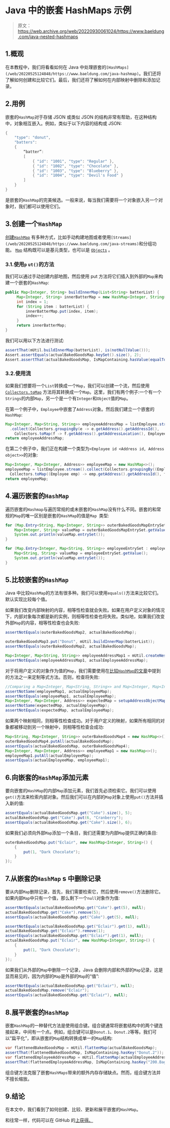 # Java 中的嵌套 HashMaps 示例

> 原文：<https://web.archive.org/web/20220930061024/https://www.baeldung.com/java-nested-hashmaps>

## 1.概观

在本教程中，我们将看看如何在 Java 中处理嵌套的`[HashMaps](/web/20220525124848/https://www.baeldung.com/java-hashmap)`。我们还将了解如何创建和比较它们。最后，我们还将了解如何在内部映射中删除和添加记录。

## 2.用例

嵌套的`HashMap`对于存储 JSON 或类似 JSON 的结构非常有帮助，在这种结构中，对象相互嵌入。例如，类似于以下内容的结构或 JSON:

```java
{
    "type": "donut",
    "batters":
    {
        “batter”:
        [
            { "id": "1001", "type": "Regular" },
            { "id": "1002", "type": "Chocolate" },
            { "id": "1003", "type": "Blueberry" },
            { "id": "1004", "type": "Devil's Food" }
        ]
    }
} 
```

是嵌套的`HashMap`的完美候选。一般来说，每当我们需要将一个对象嵌入另一个对象时，我们都可以使用它们。

## 3.创建一个`HashMap`

[创建`HashMap`](/web/20220525124848/https://www.baeldung.com/java-initialize-hashmap) 有多种方式，比如手动构建地图或者使用`[Streams](/web/20220525124848/https://www.baeldung.com/java-streams)`和分组功能。 [`Map`](/web/20220525124848/https://www.baeldung.com/java-hashmap) 结构既可以是基元类型，也可以是 [`Objects`](/web/20220525124848/https://www.baeldung.com/java-classes-objects) 。

### 3.1.使用`p` `ut()`的方法

我们可以通过手动创建内部地图，然后使用 put 方法将它们插入到外部的`Map`来构建一个嵌套的`HashMap`:

```java
public Map<Integer, String> buildInnerMap(List<String> batterList) {
     Map<Integer, String> innerBatterMap = new HashMap<Integer, String>();
     int index = 1;
     for (String item : batterList) {
         innerBatterMap.put(index, item);
         index++;
     }
     return innerBatterMap;
} 
```

我们可以用以下方法进行测试:

```java
assertThat(mUtil.buildInnerMap(batterList), is(notNullValue()));
Assert.assertEquals(actualBakedGoodsMap.keySet().size(), 2);
Assert.assertThat(actualBakedGoodsMap, IsMapContaining.hasValue(equalTo(mUtil.buildInnerMap(batterList))));
```

### 3.2.使用流

如果我们想要将一个`List`转换成一个`Map`，我们可以创建一个流，然后使用 [`Collectors.toMap`](/web/20220525124848/https://www.baeldung.com/java-collectors-tomap) 方法将其转换成一个`Map`。这里，我们有两个例子:一个有一个`Strings`的内部`Map`，另一个是一个有`Integer`和`Object`值的`Map`。

在第一个例子中，`Employee`中嵌套了`Address`对象。然后我们建立一个嵌套的`HashMap`:

```java
Map<Integer, Map<String, String>> employeeAddressMap = listEmployee.stream()
  .collect(Collectors.groupingBy(e -> e.getAddress().getAddressId(),
    Collectors.toMap(f -> f.getAddress().getAddressLocation(), Employee::getEmployeeName)));
return employeeAddressMap;
```

在第二个例子中，我们正在构建一个类型为`<Employee id <Address id, Address object>>`的对象:

```java
Map<Integer, Map<Integer, Address>> employeeMap = new HashMap<>();
employeeMap = listEmployee.stream().collect(Collectors.groupingBy((Employee emp) -> emp.getEmployeeId(),
  Collectors.toMap((Employee emp) -> emp.getAddress().getAddressId(), fEmpObj -> fEmpObj.getAddress())));
return employeeMap;
```

## 4.遍历嵌套的`HashMap`

遍历嵌套的`Hashmap`与遍历常规的或未嵌套的`HashMap`没有什么不同。嵌套的和常规的`Map`的唯一区别是嵌套的`HashMap`的值是`Map `类型:

```java
for (Map.Entry<String, Map<Integer, String>> outerBakedGoodsMapEntrySet : outerBakedGoodsMap.entrySet()) {
    Map<Integer, String> valueMap = outerBakedGoodsMapEntrySet.getValue();
    System.out.println(valueMap.entrySet());
}

for (Map.Entry<Integer, Map<String, String>> employeeEntrySet : employeeAddressMap.entrySet()) {
    Map<String, String> valueMap = employeeEntrySet.getValue();
    System.out.println(valueMap.entrySet());
}
```

## 5.比较嵌套的`HashMap`

Java 中比较`HashMap`的方法有很多种。我们可以使用`equals()`方法来比较它们。默认实现比较每个值。

如果我们改变内部映射的内容，相等性检查就会失败。如果在用户定义对象的情况下，内部对象每次都是新的实例，则相等性检查也将失败。类似地，如果我们改变外部`Map`的内容，相等性检查也会失败:

```java
assertNotEquals(outerBakedGoodsMap2, actualBakedGoodsMap);

outerBakedGoodsMap3.put("Donut", mUtil.buildInnerMap(batterList));
assertNotEquals(outerBakedGoodsMap2, actualBakedGoodsMap);

Map<Integer, Map<String, String>> employeeAddressMap1 = mUtil.createNestedMapfromStream(listEmployee);
assertNotEquals(employeeAddressMap1, actualEmployeeAddressMap);
```

对于将用户定义的对象作为值的`Map`，我们需要使用在[比较`HashMap`的文章](/web/20220525124848/https://www.baeldung.com/java-compare-hashmaps)中提到的方法之一来定制等式方法。否则，检查将失败:

```java
//Comparing a Map<Integer, Map<String, String>> and Map<Integer, Map<Integer, Address>> map
assertNotSame(employeeMap1, actualEmployeeMap);
assertNotEquals(employeeMap1, actualEmployeeMap);
Map<Integer, Map<Integer, Address>> expectedMap = setupAddressObjectMap();
assertNotSame(expectedMap, actualEmployeeMap);
assertNotEquals(expectedMap, actualEmployeeMap);
```

如果两个映射相同，则相等性检查成功。对于用户定义的映射，如果所有相同的对象都被移动到另一个映射中，则相等性检查会成功:

```java
Map<String, Map<Integer, String>> outerBakedGoodsMap4 = new HashMap<>();
outerBakedGoodsMap4.putAll(actualBakedGoodsMap);
assertEquals(actualBakedGoodsMap, outerBakedGoodsMap4);
Map<Integer, Map<Integer, Address>> employeeMap1 = new HashMap<>();
employeeMap1.putAll(actualEmployeeMap);
assertEquals(actualEmployeeMap, employeeMap1);
```

## 6.向嵌套的`HashMap`添加元素

要向嵌套的`HashMap`的内部`Map`添加元素，我们首先必须检索它。我们可以使用`get()`方法来检索内部对象。然后我们可以在内部的`Map`对象上使用`put()`方法并插入新的值:

```java
assertEquals(actualBakedGoodsMap.get("Cake").size(), 5);
actualBakedGoodsMap.get("Cake").put(6, "Cranberry");
assertEquals(actualBakedGoodsMap.get("Cake").size(), 6);
```

如果我们必须向外部`Map`添加一个条目，我们还需要为内部`Map`提供正确的条目:

```java
outerBakedGoodsMap.put("Eclair", new HashMap<Integer, String>() {
    {
        put(1, "Dark Chocolate");
    }
});
```

## 7.**从嵌套的`HashMap` s 中删除记录**

要从内部`Map`删除记录，首先，我们需要检索它，然后使用`remove()`方法删除它。如果内部`Map`中只有一个值，那么剩下一个`null`对象作为值:

```java
assertNotEquals(actualBakedGoodsMap.get("Cake").get(5), null);
actualBakedGoodsMap.get("Cake").remove(5);
assertEquals(actualBakedGoodsMap.get("Cake").get(5), null);
```

```java
assertNotEquals(actualBakedGoodsMap.get("Eclair").get(1), null);
actualBakedGoodsMap.get("Eclair").remove(1);
assertEquals(actualBakedGoodsMap.get("Eclair").get(1), null);
actualBakedGoodsMap.put("Eclair", new HashMap<Integer, String>() {
    {
        put(1, "Dark Chocolate");
    }
});
```

如果我们从外部的`Map`中删除一个记录，Java 会删除内部和外部的`Map`记录，这是显而易见的，因为内部的`Map`是外部的`Map`的“值”:

```java
assertNotEquals(actualBakedGoodsMap.get("Eclair"), null);
actualBakedGoodsMap.remove("Eclair");
assertEquals(actualBakedGoodsMap.get("Eclair"), null);
```

## 8.展平嵌套的`HashMap`

嵌套`HashMap`的一种替代方法是使用组合键。组合键通常将嵌套结构中的两个键连接起来，中间有一个点。例如，组合键可以是`Donut.1`、`Donut.2`等等。我们可以“扁平化”，即从嵌套的`Map`结构转换成单一的`Map`结构:

```java
var flattenedBakedGoodsMap = mUtil.flattenMap(actualBakedGoodsMap);
assertThat(flattenedBakedGoodsMap, IsMapContaining.hasKey("Donut.2"));
var flattenedEmployeeAddressMap = mUtil.flattenMap(actualEmployeeAddressMap);
assertThat(flattenedEmployeeAddressMap, IsMapContaining.hasKey("200.Bag End"));
```

组合键方法克服了嵌套`HashMaps`带来的额外内存存储缺点。然而，组合键方法并不擅长缩放。

## 9.结论

在本文中，我们看到了如何创建、比较、更新和展平嵌套的`HashMap`。

和往常一样，代码可以在 GitHub 的[上获得。](https://web.archive.org/web/20220525124848/https://github.com/eugenp/tutorials/tree/master/core-java-modules/core-java-collections-maps-4)